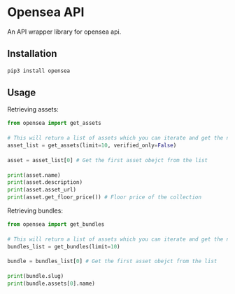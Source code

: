 # Opensea API

An API wrapper library for opensea api.

## Installation

```bash
pip3 install opensea
```

## Usage

Retrieving assets:
```python
from opensea import get_assets

# This will return a list of assets which you can iterate and get the needed data
asset_list = get_assets(limit=10, verified_only=False)

asset = asset_list[0] # Get the first asset obejct from the list

print(asset.name)
print(asset.description)
print(asset.asset_url)
print(asset.get_floor_price()) # Floor price of the collection
```

Retrieving bundles:
```python
from opensea import get_bundles

# This will return a list of assets which you can iterate and get the needed data
bundles_list = get_bundles(limit=10)

bundle = bundles_list[0] # Get the first asset obejct from the list

print(bundle.slug)
print(bundle.assets[0].name)
```
<!--
### Example: 
<p align="center">
<img src="images/sample_code.png" alt="sample code" width="600px">
<br></br>
<img src="images/output.png" alt="output" width="600px">
</p>
